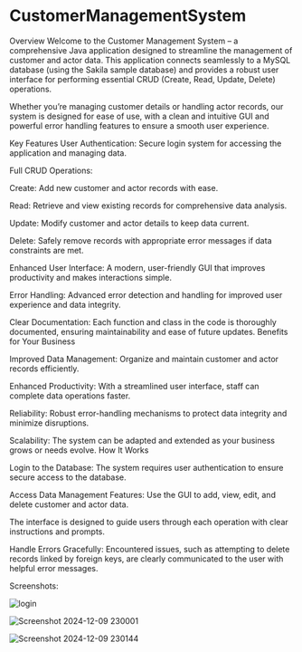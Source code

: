 # CustomerManagementSystem
Overview
Welcome to the Customer Management System – a comprehensive Java application designed to streamline the management of customer and actor data. This application connects seamlessly to a MySQL database (using the Sakila sample database) and provides a robust user interface for performing essential CRUD (Create, Read, Update, Delete) operations.

Whether you’re managing customer details or handling actor records, our system is designed for ease of use, with a clean and intuitive GUI and powerful error handling features to ensure a smooth user experience.

Key Features
User Authentication: Secure login system for accessing the application and managing data.

Full CRUD Operations:

Create: Add new customer and actor records with ease.

Read: Retrieve and view existing records for comprehensive data analysis.

Update: Modify customer and actor details to keep data current.

Delete: Safely remove records with appropriate error messages if data constraints are met.

Enhanced User Interface: A modern, user-friendly GUI that improves productivity and makes interactions simple.

Error Handling: Advanced error detection and handling for improved user experience and data integrity.

Clear Documentation: Each function and class in the code is thoroughly documented, ensuring maintainability and ease of future updates.
Benefits for Your Business

Improved Data Management: Organize and maintain customer and actor records efficiently.

Enhanced Productivity: With a streamlined user interface, staff can complete data operations faster.

Reliability: Robust error-handling mechanisms to protect data integrity and minimize disruptions.

Scalability: The system can be adapted and extended as your business grows or needs evolve.
How It Works

Login to the Database: The system requires user authentication to ensure secure access to the database.

Access Data Management Features:
Use the GUI to add, view, edit, and delete customer and actor data.

The interface is designed to guide users through each operation with clear instructions and prompts.

Handle Errors Gracefully: Encountered issues, such as attempting to delete records linked by foreign keys, are clearly communicated to the user with helpful error messages.

Screenshots:

![login](https://github.com/user-attachments/assets/0d177ae1-b768-4123-97a5-03d77169694e)

![Screenshot 2024-12-09 230001](https://github.com/user-attachments/assets/da4a7332-76eb-4416-9015-ae2ff6e7638d)

![Screenshot 2024-12-09 230144](https://github.com/user-attachments/assets/656899ba-b2e4-40f3-8e14-fcdbf252ee0e)


